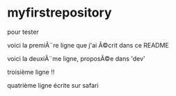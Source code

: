 # myfirstrepository
pour tester



voici la premiÃ¨re ligne que j'ai Ã©crit dans ce README


voici la deuxiÃ¨me ligne, proposÃ©e dans 'dev'



troisième ligne !!

quatrième ligne écrite sur safari

